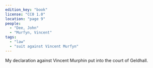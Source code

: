 ```yaml
---
edition_key: "book"
license: "CC0 1.0"
location: "page 9"
people:
  - "Dee, John"
  - "Murfyn, Vincent"
tags:
  - "law"
  - "suit against Vincent Murfyn"
---
```

My declaration
against Vincent Murphin put into the court of Geldhall.
